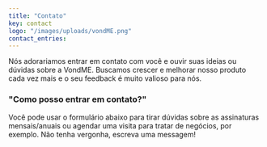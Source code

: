 ```yaml
---
title: "Contato"
key: contact
logo: "/images/uploads/vondME.png"
contact_entries:
---
```


Nós adorariamos entrar em contato com você e ouvir suas ideias ou dúvidas
sobre a VondME. Buscamos crescer e melhorar nosso produto cada vez mais
e o seu feedback é muito valioso para nós.

<h3 class="f4 b lh-title mb2">"Como posso entrar em contato?"</h3>

Você pode usar o formulário abaixo para tirar dúvidas sobre
as assinaturas mensais/anuais ou agendar uma visita para
tratar de negócios, por exemplo. Não tenha vergonha, escreva uma messagem!
